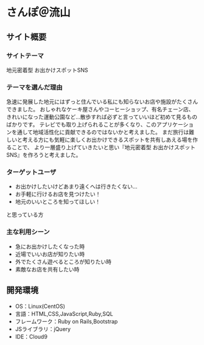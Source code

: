 # さんぽ＠流山

## サイト概要
### サイトテーマ
地元密着型 お出かけスポットSNS

### テーマを選んだ理由
急速に発展した地元にはずっと住んでいる私にも知らないお店や施設がたくさんできました。
おしゃれなケーキ屋さんやコーヒーショップ、有名チェーン店、きれいになった運動公園など…散歩すれば必ずと言っていいほど初めて見るものばかりです。
テレビでも取り上げられることが多くなり、このアプリケーションを通して地域活性化に貢献できるのではないかと考えました。
まだ旅行は難しいと考える方にも気軽に楽しくお出かけできるスポットを共有しあえる場を作ることで、
より一層盛り上げていきたいと思い『地元密着型 お出かけスポットSNS』を作ろうと考えました。

### ターゲットユーザ
* お出かけしたいけどあまり遠くへは行きたくない…
* お手軽に行けるお店を見つけたい！
* 地元のいいところを知ってほしい！

と思っている方

### 主な利用シーン
* 急にお出かけしたくなった時
* 近場でいいお店が知りたい時
* 外でたくさん遊べるところが知りたい時
* 素敵なお店を共有したい時


<!--## 設計書-->
<!--* 画面遷移図-->

<!--　　https://drive.google.com/file/d/1sZ0DJZMUgt9CZF7ba4Ehzs4mFGa6X-Wl/view?usp=sharing-->
<!--* ER図-->

<!--　　https://drive.google.com/file/d/1lvYKCgkMR2D1mzYY0523ZaciHnaqqC-g/view?usp=sharing-->

## 開発環境
- OS：Linux(CentOS)
- 言語：HTML,CSS,JavaScript,Ruby,SQL
- フレームワーク：Ruby on Rails,Bootstrap
- JSライブラリ：jQuery
- IDE：Cloud9
